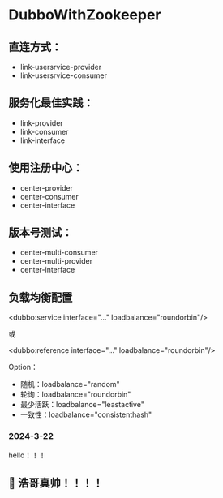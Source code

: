 # DubboWithZookeeper
## 直连方式：
- link-usersrvice-provider
- link-usersrvice-consumer

## 服务化最佳实践：
- link-provider
- link-consumer
- link-interface

## 使用注册中心：
- center-provider
- center-consumer
- center-interface

## 版本号测试：
- center-multi-consumer
- center-multi-provider
- center-interface

## 负载均衡配置
<dubbo:service interface="..." loadbalance="roundorbin"/>

或

<dubbo:reference interface="..." loadbalance="roundorbin"/>

Option：
- 随机：loadbalance="random"
- 轮询：loadbalance="roundorbin"
- 最少活跃：loadbalance="leastactive"
- 一致性：loadbalance="consistenthash"

### 2024-3-22
hello！！！

## 🎈 浩哥真帅！！！！